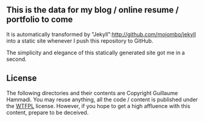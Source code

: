 This is the data for my blog / online resume / portfolio to come
----------------------------------------------------------------

It is automatically transformed by "Jekyll":http://github.com/mojombo/jekyll into a static site whenever I push this repository to GitHub.

The simplicity and elegance of this statically generated site got me in a second.

License
-------

The following directories and their contents are Copyright Guillaume Hammadi. You may reuse anything, all the code / content is published under the [WTFPL](http://sam.zoy.org/wtfpl/) license. However, if you hope to get a high affluence with this content, prepare to be deceived.
